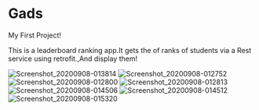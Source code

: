 # Gads
My First Project!

This is a leaderboard ranking app.It gets the of ranks of students via a Rest service using retrofit.,And display them!

![Screenshot_20200908-013814](https://user-images.githubusercontent.com/55124189/92423142-e2d34c00-f11f-11ea-9539-7d25dfe52c35.png)
![Screenshot_20200908-012752](https://user-images.githubusercontent.com/55124189/92422244-73a82880-f11c-11ea-9ae1-d25156e9f96b.png)
![Screenshot_20200908-012800](https://user-images.githubusercontent.com/55124189/92422267-8f133380-f11c-11ea-90a3-4f5fd672c5b3.png)
![Screenshot_20200908-012813](https://user-images.githubusercontent.com/55124189/92422297-a6eab780-f11c-11ea-99e5-07de529b7ba1.png)
![Screenshot_20200908-014506](https://user-images.githubusercontent.com/55124189/92422387-1365b680-f11d-11ea-956a-99c410c9d2d8.png)
![Screenshot_20200908-014512](https://user-images.githubusercontent.com/55124189/92422470-76574d80-f11d-11ea-86cc-abf0a7d56e80.png)
![Screenshot_20200908-015320](https://user-images.githubusercontent.com/55124189/92422694-30e75000-f11e-11ea-9cc7-41a55e375f25.png)

